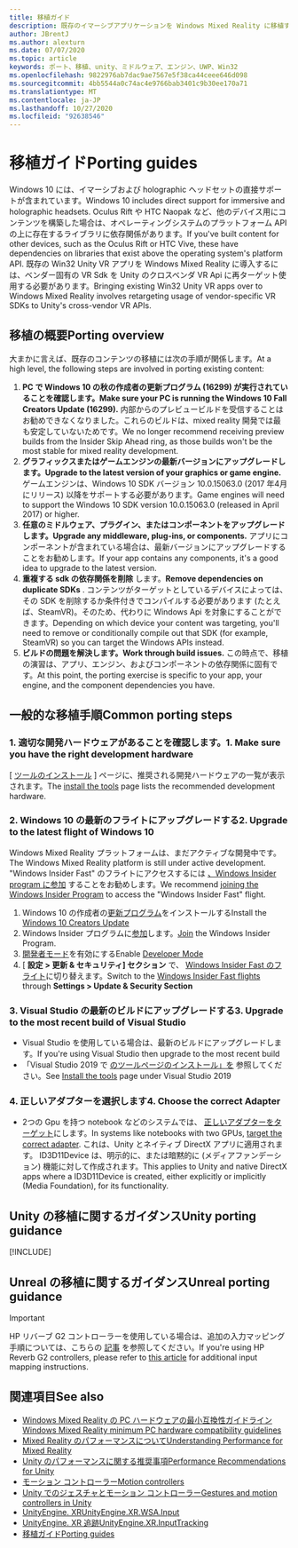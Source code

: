 ```yaml
---
title: 移植ガイド
description: 既存のイマーシブアプリケーションを Windows Mixed Reality に移植する手順を説明したチュートリアルです。
author: JBrentJ
ms.author: alexturn
ms.date: 07/07/2020
ms.topic: article
keywords: ポート、移植、unity、ミドルウェア、エンジン、UWP、Win32
ms.openlocfilehash: 9822976ab7dac9ae7567e5f38ca44ceee646d098
ms.sourcegitcommit: 4bb5544a0c74ac4e9766bab3401c9b30ee170a71
ms.translationtype: MT
ms.contentlocale: ja-JP
ms.lasthandoff: 10/27/2020
ms.locfileid: "92638546"
---
```

# <a name="porting-guides"></a><span data-ttu-id="ad4f2-104">移植ガイド</span><span class="sxs-lookup"><span data-stu-id="ad4f2-104">Porting guides</span></span>

<span data-ttu-id="ad4f2-105">Windows 10 には、イマーシブおよび holographic ヘッドセットの直接サポートが含まれています。</span><span class="sxs-lookup"><span data-stu-id="ad4f2-105">Windows 10 includes direct support for immersive and holographic headsets.</span></span> <span data-ttu-id="ad4f2-106">Oculus Rift や HTC Naopak など、他のデバイス用にコンテンツを構築した場合は、オペレーティングシステムのプラットフォーム API の上に存在するライブラリに依存関係があります。</span><span class="sxs-lookup"><span data-stu-id="ad4f2-106">If you've built content for other devices, such as the Oculus Rift or HTC Vive, these have dependencies on libraries that exist above the operating system's platform API.</span></span> <span data-ttu-id="ad4f2-107">既存の Win32 Unity VR アプリを Windows Mixed Reality に導入するには、ベンダー固有の VR Sdk を Unity のクロスベンダ VR Api に再ターゲット使用する必要があります。</span><span class="sxs-lookup"><span data-stu-id="ad4f2-107">Bringing existing Win32 Unity VR apps over to Windows Mixed Reality involves retargeting usage of vendor-specific VR SDKs to Unity's cross-vendor VR APIs.</span></span>

## <a name="porting-overview"></a><span data-ttu-id="ad4f2-108">移植の概要</span><span class="sxs-lookup"><span data-stu-id="ad4f2-108">Porting overview</span></span>

<span data-ttu-id="ad4f2-109">大まかに言えば、既存のコンテンツの移植には次の手順が関係します。</span><span class="sxs-lookup"><span data-stu-id="ad4f2-109">At a high level, the following steps are involved in porting existing content:</span></span>
1. <span data-ttu-id="ad4f2-110">**PC で Windows 10 の秋の作成者の更新プログラム (16299) が実行されていることを確認します。**</span><span class="sxs-lookup"><span data-stu-id="ad4f2-110">**Make sure your PC is running the Windows 10 Fall Creators Update (16299).**</span></span> <span data-ttu-id="ad4f2-111">内部からのプレビュービルドを受信することはお勧めできなくなりました。これらのビルドは、mixed reality 開発では最も安定していないためです。</span><span class="sxs-lookup"><span data-stu-id="ad4f2-111">We no longer recommend receiving preview builds from the Insider Skip Ahead ring, as those builds won't be the most stable for mixed reality development.</span></span>
2. <span data-ttu-id="ad4f2-112">**グラフィックスまたはゲームエンジンの最新バージョンにアップグレードします。**</span><span class="sxs-lookup"><span data-stu-id="ad4f2-112">**Upgrade to the latest version of your graphics or game engine.**</span></span> <span data-ttu-id="ad4f2-113">ゲームエンジンは、Windows 10 SDK バージョン 10.0.15063.0 (2017 年4月にリリース) 以降をサポートする必要があります。</span><span class="sxs-lookup"><span data-stu-id="ad4f2-113">Game engines will need to support the Windows 10 SDK version 10.0.15063.0 (released in April 2017) or higher.</span></span>
3. <span data-ttu-id="ad4f2-114">**任意のミドルウェア、プラグイン、またはコンポーネントをアップグレードします。**</span><span class="sxs-lookup"><span data-stu-id="ad4f2-114">**Upgrade any middleware, plug-ins, or components.**</span></span> <span data-ttu-id="ad4f2-115">アプリにコンポーネントが含まれている場合は、最新バージョンにアップグレードすることをお勧めします。</span><span class="sxs-lookup"><span data-stu-id="ad4f2-115">If your app contains any components, it's a good idea to upgrade to the latest version.</span></span>
4. <span data-ttu-id="ad4f2-116">**重複する sdk の依存関係を削除** します。</span><span class="sxs-lookup"><span data-stu-id="ad4f2-116">**Remove dependencies on duplicate SDKs** .</span></span> <span data-ttu-id="ad4f2-117">コンテンツがターゲットとしているデバイスによっては、その SDK を削除するか条件付きでコンパイルする必要があります (たとえば、SteamVR)。そのため、代わりに Windows Api を対象にすることができます。</span><span class="sxs-lookup"><span data-stu-id="ad4f2-117">Depending on which device your content was targeting, you'll need to remove or conditionally compile out that SDK (for example, SteamVR) so you can target the Windows APIs instead.</span></span>
5. <span data-ttu-id="ad4f2-118">**ビルドの問題を解決します。**</span><span class="sxs-lookup"><span data-stu-id="ad4f2-118">**Work through build issues.**</span></span> <span data-ttu-id="ad4f2-119">この時点で、移植の演習は、アプリ、エンジン、およびコンポーネントの依存関係に固有です。</span><span class="sxs-lookup"><span data-stu-id="ad4f2-119">At this point, the porting exercise is specific to your app, your engine, and the component dependencies you have.</span></span>

## <a name="common-porting-steps"></a><span data-ttu-id="ad4f2-120">一般的な移植手順</span><span class="sxs-lookup"><span data-stu-id="ad4f2-120">Common porting steps</span></span>

### <a name="1-make-sure-you-have-the-right-development-hardware"></a><span data-ttu-id="ad4f2-121">1. 適切な開発ハードウェアがあることを確認します。</span><span class="sxs-lookup"><span data-stu-id="ad4f2-121">1. Make sure you have the right development hardware</span></span>

<span data-ttu-id="ad4f2-122">[ [ツールのインストール](../install-the-tools.md#immersive-vr-headset-requirements) ] ページに、推奨される開発ハードウェアの一覧が表示されます。</span><span class="sxs-lookup"><span data-stu-id="ad4f2-122">The [install the tools](../install-the-tools.md#immersive-vr-headset-requirements) page lists the recommended development hardware.</span></span>

### <a name="2-upgrade-to-the-latest-flight-of-windows-10"></a><span data-ttu-id="ad4f2-123">2. Windows 10 の最新のフライトにアップグレードする</span><span class="sxs-lookup"><span data-stu-id="ad4f2-123">2. Upgrade to the latest flight of Windows 10</span></span>

<span data-ttu-id="ad4f2-124">Windows Mixed Reality プラットフォームは、まだアクティブな開発中です。</span><span class="sxs-lookup"><span data-stu-id="ad4f2-124">The Windows Mixed Reality platform is still under active development.</span></span> <span data-ttu-id="ad4f2-125">"Windows Insider Fast" のフライトにアクセスするには [、Windows Insider program に参加](https://insider.windows.com/) することをお勧めします。</span><span class="sxs-lookup"><span data-stu-id="ad4f2-125">We recommend [joining the Windows Insider Program](https://insider.windows.com/) to access the "Windows Insider Fast" flight.</span></span>
1. <span data-ttu-id="ad4f2-126">Windows 10 の作成者の[更新プログラム](https://www.microsoft.com/software-download/windows10)をインストールする</span><span class="sxs-lookup"><span data-stu-id="ad4f2-126">Install the [Windows 10 Creators Update](https://www.microsoft.com/software-download/windows10)</span></span>
2. <span data-ttu-id="ad4f2-127">Windows Insider プログラムに[参加](https://insider.windows.com/)します。</span><span class="sxs-lookup"><span data-stu-id="ad4f2-127">[Join](https://insider.windows.com/) the Windows Insider Program.</span></span>
3. <span data-ttu-id="ad4f2-128">[開発者モード](https://docs.microsoft.com/windows/uwp/get-started/enable-your-device-for-development)を有効にする</span><span class="sxs-lookup"><span data-stu-id="ad4f2-128">Enable [Developer Mode](https://docs.microsoft.com/windows/uwp/get-started/enable-your-device-for-development)</span></span>
4. <span data-ttu-id="ad4f2-129">[ **設定 > 更新 & セキュリティ] セクション** で、 [Windows Insider Fast のフライト](https://blogs.technet.microsoft.com/uktechnet/2016/07/01/joining-insider-preview)に切り替えます。</span><span class="sxs-lookup"><span data-stu-id="ad4f2-129">Switch to the [Windows Insider Fast flights](https://blogs.technet.microsoft.com/uktechnet/2016/07/01/joining-insider-preview) through **Settings > Update & Security Section**</span></span>

### <a name="3-upgrade-to-the-most-recent-build-of-visual-studio"></a><span data-ttu-id="ad4f2-130">3. Visual Studio の最新のビルドにアップグレードする</span><span class="sxs-lookup"><span data-stu-id="ad4f2-130">3. Upgrade to the most recent build of Visual Studio</span></span>
* <span data-ttu-id="ad4f2-131">Visual Studio を使用している場合は、最新のビルドにアップグレードします。</span><span class="sxs-lookup"><span data-stu-id="ad4f2-131">If you're using Visual Studio then upgrade to the most recent build</span></span>
* <span data-ttu-id="ad4f2-132">「Visual Studio 2019 で [のツールページのインストール」を](../install-the-tools.md#installation-checklist) 参照してください。</span><span class="sxs-lookup"><span data-stu-id="ad4f2-132">See [Install the tools](../install-the-tools.md#installation-checklist) page under Visual Studio 2019</span></span>

### <a name="4-choose-the-correct-adapter"></a><span data-ttu-id="ad4f2-133">4. 正しいアダプターを選択します</span><span class="sxs-lookup"><span data-stu-id="ad4f2-133">4. Choose the correct Adapter</span></span>
* <span data-ttu-id="ad4f2-134">2つの Gpu を持つ notebook などのシステムでは、 [正しいアダプターをターゲット](../native/rendering-in-directx.md#hybrid-graphics-pcs-and-mixed-reality-applications)にします。</span><span class="sxs-lookup"><span data-stu-id="ad4f2-134">In systems like notebooks with two GPUs, [target the correct adapter](../native/rendering-in-directx.md#hybrid-graphics-pcs-and-mixed-reality-applications).</span></span> <span data-ttu-id="ad4f2-135">これは、Unity とネイティブ DirectX アプリに適用されます。 ID3D11Device は、明示的に、または暗黙的に (メディアファンデーション) 機能に対して作成されます。</span><span class="sxs-lookup"><span data-stu-id="ad4f2-135">This applies to Unity and native DirectX apps where a ID3D11Device is created, either explicitly or implicitly (Media Foundation), for its functionality.</span></span>

## <a name="unity-porting-guidance"></a><span data-ttu-id="ad4f2-136">Unity の移植に関するガイダンス</span><span class="sxs-lookup"><span data-stu-id="ad4f2-136">Unity porting guidance</span></span>

[!INCLUDE[](includes/unity-porting-guidance.md)]

## <a name="unreal-porting-guidance"></a><span data-ttu-id="ad4f2-137">Unreal の移植に関するガイダンス</span><span class="sxs-lookup"><span data-stu-id="ad4f2-137">Unreal porting guidance</span></span>

> [!IMPORTANT]
> <span data-ttu-id="ad4f2-138">HP リバーブ G2 コントローラーを使用している場合は、追加の入力マッピング手順については、こちらの [記事](../unreal/unreal-reverb-g2-controllers.md) を参照してください。</span><span class="sxs-lookup"><span data-stu-id="ad4f2-138">If you're using HP Reverb G2 controllers, please refer to [this article](../unreal/unreal-reverb-g2-controllers.md) for additional input mapping instructions.</span></span>

## <a name="see-also"></a><span data-ttu-id="ad4f2-139">関連項目</span><span class="sxs-lookup"><span data-stu-id="ad4f2-139">See also</span></span>
* [<span data-ttu-id="ad4f2-140">Windows Mixed Reality の PC ハードウェアの最小互換性ガイドライン</span><span class="sxs-lookup"><span data-stu-id="ad4f2-140">Windows Mixed Reality minimum PC hardware compatibility guidelines</span></span>](https://docs.microsoft.com/windows/mixed-reality/enthusiast-guide/windows-mixed-reality-minimum-pc-hardware-compatibility-guidelines)
* [<span data-ttu-id="ad4f2-141">Mixed Reality のパフォーマンスについて</span><span class="sxs-lookup"><span data-stu-id="ad4f2-141">Understanding Performance for Mixed Reality</span></span>](../platform-capabilities-and-apis/understanding-performance-for-mixed-reality.md)
* [<span data-ttu-id="ad4f2-142">Unity のパフォーマンスに関する推奨事項</span><span class="sxs-lookup"><span data-stu-id="ad4f2-142">Performance Recommendations for Unity</span></span>](../unity/performance-recommendations-for-unity.md)
* [<span data-ttu-id="ad4f2-143">モーション コントローラー</span><span class="sxs-lookup"><span data-stu-id="ad4f2-143">Motion controllers</span></span>](../../design/motion-controllers.md)
* [<span data-ttu-id="ad4f2-144">Unity でのジェスチャとモーション コントローラー</span><span class="sxs-lookup"><span data-stu-id="ad4f2-144">Gestures and motion controllers in Unity</span></span>](../unity/gestures-and-motion-controllers-in-unity.md)
* [<span data-ttu-id="ad4f2-145">UnityEngine. XR</span><span class="sxs-lookup"><span data-stu-id="ad4f2-145">UnityEngine.XR.WSA.Input</span></span>](https://docs.unity3d.com/ScriptReference/XR.WSA.Input.InteractionManager.html)
* [<span data-ttu-id="ad4f2-146">UnityEngine. XR 追跡</span><span class="sxs-lookup"><span data-stu-id="ad4f2-146">UnityEngine.XR.InputTracking</span></span>](https://docs.unity3d.com/ScriptReference/XR.InputTracking.html)
* [<span data-ttu-id="ad4f2-147">移植ガイド</span><span class="sxs-lookup"><span data-stu-id="ad4f2-147">Porting guides</span></span>](porting-guides.md)